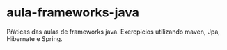 # aula-frameworks-java

Pŕáticas das aulas de frameworks java. Exercpicios utilizando maven, Jpa, Hibernate e Spring.
